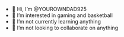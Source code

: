 - 👋 Hi, I’m @YOUROWNDAD925
- 👀 I’m interested in gaming and basketball
- 🌱 I’m not currently learning anything
- 💞️ I’m not looking to collaborate on anything

<!---
YOUROWNDAD925/YOUROWNDAD925 is a ✨ special ✨ repository because its `README.md` (this file) appears on your GitHub profile.
You can click the Preview link to take a look at your changes.
--->
